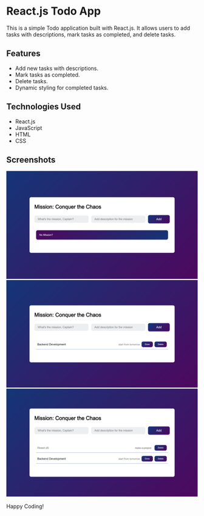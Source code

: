 # React.js Todo App

This is a simple Todo application built with React.js. It allows users to add tasks with descriptions, mark tasks as completed, and delete tasks.

## Features

- Add new tasks with descriptions.
- Mark tasks as completed.
- Delete tasks.
- Dynamic styling for completed tasks.

## Technologies Used

- React.js
- JavaScript
- HTML
- CSS

## Screenshots
![Screenshot 1](https://github.com/31Sanskrati/React-Todo-App/blob/main/React-JS-Todo-App-Output/Screenshot%20(331).png)
![Screenshot 1](https://github.com/31Sanskrati/React-Todo-App/blob/main/React-JS-Todo-App-Output/Screenshot%20(330).png)
![Screenshot 1](https://github.com/31Sanskrati/React-Todo-App/blob/main/React-JS-Todo-App-Output/Screenshot%20(329).png)

Happy Coding!
